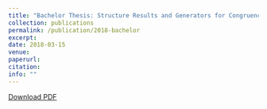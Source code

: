 ```yaml
---
title: "Bachelor Thesis: Structure Results and Generators for Congruence Subgroups and Application to the Weil Representation"
collection: publications
permalink: /publication/2018-bachelor
excerpt:
date: 2018-03-15
venue:
paperurl: 
citation:
info: ""
---
```


[Download PDF](/files/bachelor.pdf)
